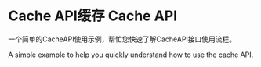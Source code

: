 # Cache API缓存 Cache API

一个简单的CacheAPI使用示例，帮忙您快速了解CacheAPI接口使用流程。

A simple example to help you quickly understand how to use the cache API.
